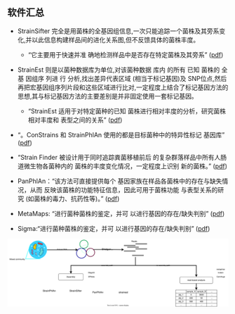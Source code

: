 ## 软件汇总

+ StrainSifter 完全是用菌株的全基因组信息,一次只能追踪一个菌株及其旁系变化,并以此信息构建样品间的进化关系图,但不反馈具体的菌株丰度。
    + “它主要用于快速并准 确地检测样品中是否存在特定菌株及其旁系” ([pdf](zotero://open-pdf/library/items/T5KHZKMC?page=5&annotation=JJVDDEPF))
+ StrainEst 则是以菌种数据库为单位,对该菌种数据 库内 的所有 已知 菌株的 全基 因组序 列进 行 分析,找出差异代表区域 (相当于标记基因)及 SNP位点,然后再把宏基因组序列片段和这些区域进行比对,一定程度上结合了标记基因方法的思想,其与标记基因方法的主要差别是并非固定使用一套标记基因。
    + “StrainEst 适用于对特定菌种的已知 菌株进行相对丰度的分析，研究菌株相对丰度和 表型之间的关系” ([pdf](zotero://open-pdf/library/items/T5KHZKMC?page=5&annotation=6RKTYUIX))

+ “。ConStrains 和 StrainPhlAn 使用的都是目标菌种中的特异性标记 基因库” ([pdf](zotero://open-pdf/library/items/T5KHZKMC?page=5&annotation=58YPXMJV))

+ “Strain Finder 被设计用于同时追踪粪菌移植前后 的复杂群落样品中所有人肠道微生物各菌种内的 菌株的丰度变化情况，一定程度上识别 新的菌株。” ([pdf](zotero://open-pdf/library/items/T5KHZKMC?page=5&annotation=KNI8H6LP))
+ PanPhlAn：“该方法可直接提供每个 基因家族在样品各菌株中的存在与缺失情况，从而 反映该菌株的功能特征信息，因此可用于菌株功能 与表型关系的研究 (如菌株的毒力、抗药性等)。” ([pdf](zotero://open-pdf/library/items/T5KHZKMC?page=6&annotation=A5QTTCI3))
+ MetaMaps: “进行菌种菌株的鉴定，并可 以进行基因的存在/缺失判别” ([pdf](zotero://open-pdf/library/items/T5KHZKMC?page=6&annotation=ESABWUQW))
+ Sigma:“进行菌种菌株的鉴定，并可 以进行基因的存在/缺失判别” ([pdf](zotero://open-pdf/library/items/T5KHZKMC?page=6&annotation=ESABWUQW))


![](figures/metagenomics.drawio.svg)